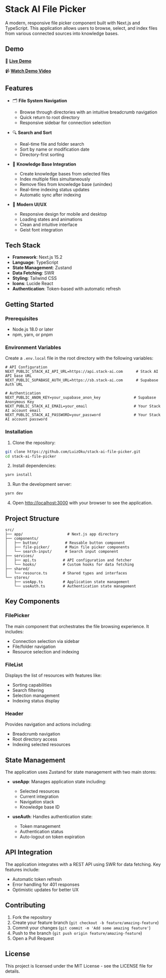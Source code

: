 # Stack AI File Picker

A modern, responsive file picker component built with Next.js and TypeScript. This application allows users to browse, select, and index files from various connected sources into knowledge bases.

## Demo

🚀 **[Live Demo](https://stack-ai-file-picker-nine.vercel.app/)**

📹 **[Watch Demo Video](https://www.loom.com/share/b3814eaaa0b24e0ca3124b39931a948f?sid=fcf00a59-e486-4f1d-94f1-79edd75e21cb)**

## Features

- 🗂️ **File System Navigation**
  - Browse through directories with an intuitive breadcrumb navigation
  - Quick return to root directory
  - Responsive sidebar for connection selection

- 🔍 **Search and Sort**
  - Real-time file and folder search
  - Sort by name or modification date
  - Directory-first sorting

- 🔄 **Knowledge Base Integration**
  - Create knowledge bases from selected files
  - Index multiple files simultaneously
  - Remove files from knowledge base (unindex)
  - Real-time indexing status updates
  - Automatic sync after indexing

- 💫 **Modern UI/UX**
  - Responsive design for mobile and desktop
  - Loading states and animations
  - Clean and intuitive interface
  - Geist font integration

## Tech Stack

- **Framework**: Next.js 15.2
- **Language**: TypeScript
- **State Management**: Zustand
- **Data Fetching**: SWR
- **Styling**: Tailwind CSS
- **Icons**: Lucide React
- **Authentication**: Token-based with automatic refresh

## Getting Started

### Prerequisites

- Node.js 18.0 or later
- npm, yarn, or pnpm

### Environment Variables

Create a `.env.local` file in the root directory with the following variables:

```env
# API Configuration
NEXT_PUBLIC_STACK_AI_API_URL=https://api.stack-ai.com      # Stack AI API base URL
NEXT_PUBLIC_SUPABASE_AUTH_URL=https://sb.stack-ai.com      # Supabase Auth URL

# Authentication
NEXT_PUBLIC_ANON_KEY=your_supabase_anon_key               # Supabase Anonymous Key
NEXT_PUBLIC_STACK_AI_EMAIL=your_email                     # Your Stack AI account email
NEXT_PUBLIC_STACK_AI_PASSWORD=your_password               # Your Stack AI account password
```

### Installation

1. Clone the repository:
```bash
git clone https://github.com/LuizOku/stack-ai-file-picker.git
cd stack-ai-file-picker
```

2. Install dependencies:
```bash
yarn install
```

3. Run the development server:
```bash
yarn dev
```

4. Open [http://localhost:3000](http://localhost:3000) with your browser to see the application.

## Project Structure

```
src/
├── app/                    # Next.js app directory
├── components/            
│   ├── button/            # Reusable button component
│   ├── file-picker/       # Main file picker components
│   └── search-input/      # Search input component
├── services/
│   ├── api.ts            # API configuration and fetcher
│   └── hooks/            # Custom hooks for data fetching
├── shared/
│   └── resource.ts       # Shared types and interfaces
└── stores/
    ├── useApp.ts         # Application state management
    └── useAuth.ts        # Authentication state management
```

## Key Components

### FilePicker
The main component that orchestrates the file browsing experience. It includes:
- Connection selection via sidebar
- File/folder navigation
- Resource selection and indexing

### FileList
Displays the list of resources with features like:
- Sorting capabilities
- Search filtering
- Selection management
- Indexing status display

### Header
Provides navigation and actions including:
- Breadcrumb navigation
- Root directory access
- Indexing selected resources

## State Management

The application uses Zustand for state management with two main stores:

- **useApp**: Manages application state including:
  - Selected resources
  - Current integration
  - Navigation stack
  - Knowledge base ID

- **useAuth**: Handles authentication state:
  - Token management
  - Authentication status
  - Auto-logout on token expiration

## API Integration

The application integrates with a REST API using SWR for data fetching. Key features include:
- Automatic token refresh
- Error handling for 401 responses
- Optimistic updates for better UX

## Contributing

1. Fork the repository
2. Create your feature branch (`git checkout -b feature/amazing-feature`)
3. Commit your changes (`git commit -m 'Add some amazing feature'`)
4. Push to the branch (`git push origin feature/amazing-feature`)
5. Open a Pull Request

## License

This project is licensed under the MIT License - see the LICENSE file for details.
